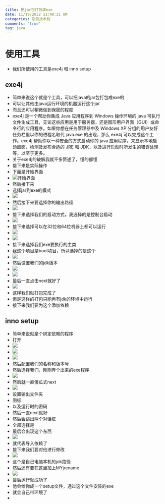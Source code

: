 ```yaml
---
title: 把jar包打包成exe
date: 11/19/2022 11:40:21 AM 
categories: 杂货技术栈
comments: "true"
tag: java
---
```

# 使用工具

- 我们所使用的工具是exe4j 和 inno setup

## exe4j

- 简单来说这个就是个工具，可以把java的jar包打包成exe的
- 可以让其他由java运行环境的机器运行这个jar
- 而且还可以稍微做到保密的程度
- exe4j 是一个帮助你集成 Java 应用程序到 Windows 操作环境的 java 可执行文件生成工具，无论这些应用是用于服务器，还是图形用户界面（GUI）或命令行的应用程序。如果你想在任务管理器中及 Windows XP 分组的用户友好任务栏里以你的进程名取代 java.exe 的出现，那么 exe4j 可以完成这个工作。exe4j 帮助你以一种安全的方式启动你的 java 应用程序，来显示本地启动画面，检测及发布合适的 JRE 和 JDK，以及进行启动时所发生的错误处理等，以至于更多。
- 关于exe4j的破解我就不多赘述了，懂的都懂
- 接下来是实际操作
- 下面是开始界面
- ![开始界面](https://pic.imgdb.cn/item/6378540416f2c2beb192c11f.jpg)
- 然后接下来
- 选择jar到exe的模式
- ![](https://pic.imgdb.cn/item/6378546916f2c2beb1932dfa.jpg)
- 然后接下来要选择你的输出路径
- ![](https://pic.imgdb.cn/item/637854cd16f2c2beb193c56c.jpg)
- 接下来选择我们的启动方式，我选择的是控制台启动
- ![](https://pic.imgdb.cn/item/6378550616f2c2beb1942a62.jpg)
- 接下来选择可以在32位和64位机器上都可以运行
- ![](https://pic.imgdb.cn/item/6378553316f2c2beb194a3be.jpg)
- ![](https://pic.imgdb.cn/item/6378556516f2c2beb1952fa9.jpg)
- 接下来选择我们exe要执行的主类
- 我这个项目是boot项目，所以选择的是这个
- ![](https://pic.imgdb.cn/item/6378558416f2c2beb195719f.jpg)
- 然后设置我们的jdk版本
- ![](https://pic.imgdb.cn/item/637855bd16f2c2beb195f1d6.jpg)
- ![](https://pic.imgdb.cn/item/637855dc16f2c2beb1962843.jpg)
- 最后一直点击next就好了
- ![](https://pic.imgdb.cn/item/6378564016f2c2beb196ce41.jpg)
- 这样我们就打包完成了
- 但是这样的打包只能再有jdk的环境中运行
- 接下来我们要为这个添加依赖

## inno setup

- 简单来说就是个绑定依赖的程序
- 打开
- ![](https://pic.imgdb.cn/item/6378572316f2c2beb198e2a2.jpg)
- ![](https://pic.imgdb.cn/item/6378577616f2c2beb199aecb.jpg)
- ![](https://pic.imgdb.cn/item/6378579d16f2c2beb19a1b5f.jpg)
- 然后配置我们的名称和版本号
- 然后选择我们，刚刚弄个出来的exe程序
- ![](https://pic.imgdb.cn/item/637858cd16f2c2beb19b780b.jpg)
- 然后就一直傻瓜式next
- ![](https://pic.imgdb.cn/item/6378593316f2c2beb19be141.jpg)
- 设置输出文件夹
- 图标
- 以及运行时的密码
- 然后一直next就好
- 然后会跳出两个对话框
- 全部选择是
- 最后会出现这个东西
- ![](https://pic.imgdb.cn/item/637859e916f2c2beb19d21f9.jpg)
- 就代表导入依赖了
- 接下来我们要对他进行修改
- ![](https://pic.imgdb.cn/item/63785a3d16f2c2beb19d8050.jpg)
- 这个是自己电脑本机的jdk路径
- 然后还有要在这里加上MYjrename
- ![](https://pic.imgdb.cn/item/63785a8116f2c2beb19dd2fa.jpg)
- 最后运行就成功了
- 他会给你成一个setup文件，通过这个文件安装的exe
- 就会自己带环境了
-
